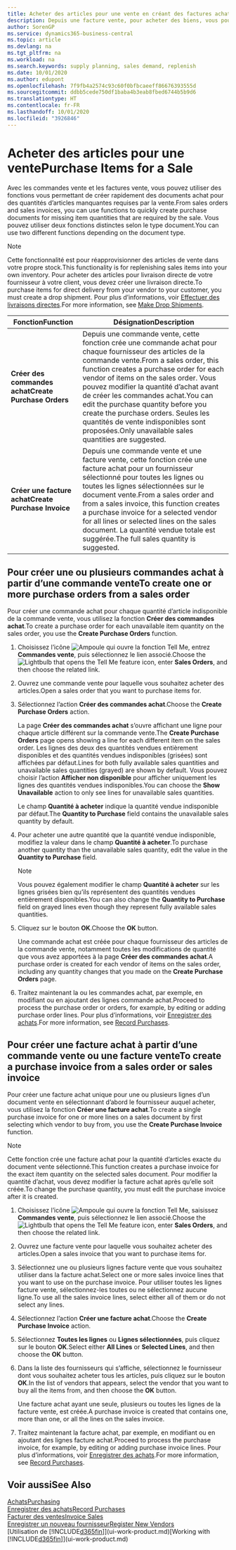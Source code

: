 ```yaml
---
title: Acheter des articles pour une vente en créant des factures achat | Microsoft Docs
description: Depuis une facture vente, pour acheter des biens, vous pouvez créer une facture achat pour un fournisseur.
author: SorenGP
ms.service: dynamics365-business-central
ms.topic: article
ms.devlang: na
ms.tgt_pltfrm: na
ms.workload: na
ms.search.keywords: supply planning, sales demand, replenish
ms.date: 10/01/2020
ms.author: edupont
ms.openlocfilehash: 7f9fb4a2574c93c60f0bfbcaeeff86676393555d
ms.sourcegitcommit: ddbb5cede750df1baba4b3eab8fbed6744b5b9d6
ms.translationtype: HT
ms.contentlocale: fr-FR
ms.lasthandoff: 10/01/2020
ms.locfileid: "3926846"
---
```

# <a name="purchase-items-for-a-sale"></a><span data-ttu-id="80709-103">Acheter des articles pour une vente</span><span class="sxs-lookup"><span data-stu-id="80709-103">Purchase Items for a Sale</span></span>
<span data-ttu-id="80709-104">Avec les commandes vente et les factures vente, vous pouvez utiliser des fonctions vous permettant de créer rapidement des documents achat pour des quantités d’articles manquantes requises par la vente.</span><span class="sxs-lookup"><span data-stu-id="80709-104">From sales orders and sales invoices, you can use functions to quickly create purchase documents for missing item quantities that are required by the sale.</span></span> <span data-ttu-id="80709-105">Vous pouvez utiliser deux fonctions distinctes selon le type document.</span><span class="sxs-lookup"><span data-stu-id="80709-105">You can use two different functions depending on the document type.</span></span>

> [!Note]
> <span data-ttu-id="80709-106">Cette fonctionnalité est pour réapprovisionner des articles de vente dans votre propre stock.</span><span class="sxs-lookup"><span data-stu-id="80709-106">This functionality is for replenishing sales items into your own inventory.</span></span> <span data-ttu-id="80709-107">Pour acheter des articles pour livraison directe de votre fournisseur à votre client, vous devez créer une livraison directe.</span><span class="sxs-lookup"><span data-stu-id="80709-107">To purchase items for direct delivery from your vendor to your customer, you must create a drop shipment.</span></span> <span data-ttu-id="80709-108">Pour plus d’informations, voir [Effectuer des livraisons directes](sales-how-drop-shipment.md).</span><span class="sxs-lookup"><span data-stu-id="80709-108">For more information, see [Make Drop Shipments](sales-how-drop-shipment.md).</span></span>   

|<span data-ttu-id="80709-109">Fonction</span><span class="sxs-lookup"><span data-stu-id="80709-109">Function</span></span>|<span data-ttu-id="80709-110">Désignation</span><span class="sxs-lookup"><span data-stu-id="80709-110">Description</span></span>|
|--------|-----------|
|<span data-ttu-id="80709-111">**Créer des commandes achat**</span><span class="sxs-lookup"><span data-stu-id="80709-111">**Create Purchase Orders**</span></span>|<span data-ttu-id="80709-112">Depuis une commande vente, cette fonction crée une commande achat pour chaque fournisseur des articles de la commande vente.</span><span class="sxs-lookup"><span data-stu-id="80709-112">From a sales order, this function creates a purchase order for each vendor of items on the sales order.</span></span> <span data-ttu-id="80709-113">Vous pouvez modifier la quantité d’achat avant de créer les commandes achat.</span><span class="sxs-lookup"><span data-stu-id="80709-113">You can edit the purchase quantity before you create the purchase orders.</span></span> <span data-ttu-id="80709-114">Seules les quantités de vente indisponibles sont proposées.</span><span class="sxs-lookup"><span data-stu-id="80709-114">Only unavailable sales quantities are suggested.</span></span>
|<span data-ttu-id="80709-115">**Créer une facture achat**</span><span class="sxs-lookup"><span data-stu-id="80709-115">**Create Purchase Invoice**</span></span>|<span data-ttu-id="80709-116">Depuis une commande vente et une facture vente, cette fonction crée une facture achat pour un fournisseur sélectionné pour toutes les lignes ou toutes les lignes sélectionnées sur le document vente.</span><span class="sxs-lookup"><span data-stu-id="80709-116">From a sales order and from a sales invoice, this function creates a purchase invoice for a selected vendor for all lines or selected lines on the sales document.</span></span> <span data-ttu-id="80709-117">La quantité vendue totale est suggérée.</span><span class="sxs-lookup"><span data-stu-id="80709-117">The full sales quantity is suggested.</span></span>|

## <a name="to-create-one-or-more-purchase-orders-from-a-sales-order"></a><span data-ttu-id="80709-118">Pour créer une ou plusieurs commandes achat à partir d’une commande vente</span><span class="sxs-lookup"><span data-stu-id="80709-118">To create one or more purchase orders from a sales order</span></span>
<span data-ttu-id="80709-119">Pour créer une commande achat pour chaque quantité d’article indisponible de la commande vente, vous utilisez la fonction **Créer des commandes achat**.</span><span class="sxs-lookup"><span data-stu-id="80709-119">To create a purchase order for each unavailable item quantity on the sales order, you use the **Create Purchase Orders** function.</span></span>

1. <span data-ttu-id="80709-120">Choisissez l’icône ![Ampoule qui ouvre la fonction Tell Me](media/ui-search/search_small.png "Dites-moi ce que vous voulez faire"), entrez **Commandes vente**, puis sélectionnez le lien associé.</span><span class="sxs-lookup"><span data-stu-id="80709-120">Choose the ![Lightbulb that opens the Tell Me feature](media/ui-search/search_small.png "Tell me what you want to do") icon, enter **Sales Orders**, and then choose the related link.</span></span>
2. <span data-ttu-id="80709-121">Ouvrez une commande vente pour laquelle vous souhaitez acheter des articles.</span><span class="sxs-lookup"><span data-stu-id="80709-121">Open a sales order that you want to purchase items for.</span></span>
3. <span data-ttu-id="80709-122">Sélectionnez l’action **Créer des commandes achat**.</span><span class="sxs-lookup"><span data-stu-id="80709-122">Choose the **Create Purchase Orders** action.</span></span>

    <span data-ttu-id="80709-123">La page **Créer des commandes achat** s’ouvre affichant une ligne pour chaque article différent sur la commande vente.</span><span class="sxs-lookup"><span data-stu-id="80709-123">The **Create Purchase Orders** page opens showing a line for each different item on the sales order.</span></span> <span data-ttu-id="80709-124">Les lignes des deux des quantités vendues entièrement disponibles et des quantités vendues indisponibles (grisées) sont affichées par défaut.</span><span class="sxs-lookup"><span data-stu-id="80709-124">Lines for both fully available sales quantities and unavailable sales quantities (grayed) are shown by default.</span></span> <span data-ttu-id="80709-125">Vous pouvez choisir l’action **Afficher non disponible** pour afficher uniquement les lignes des quantités vendues indisponibles.</span><span class="sxs-lookup"><span data-stu-id="80709-125">You can choose the **Show Unavailable** action to only see lines for unavailable sales quantities.</span></span>

    <span data-ttu-id="80709-126">Le champ **Quantité à acheter** indique la quantité vendue indisponible par défaut.</span><span class="sxs-lookup"><span data-stu-id="80709-126">The **Quantity to Purchase** field contains the unavailable sales quantity by default.</span></span>
4. <span data-ttu-id="80709-127">Pour acheter une autre quantité que la quantité vendue indisponible, modifiez la valeur dans le champ **Quantité à acheter**.</span><span class="sxs-lookup"><span data-stu-id="80709-127">To purchase another quantity than the unavailable sales quantity, edit the value in the **Quantity to Purchase** field.</span></span>

    > [!NOTE]  
    >   <span data-ttu-id="80709-128">Vous pouvez également modifier le champ **Quantité à acheter** sur les lignes grisées bien qu’ils représentent des quantités vendues entièrement disponibles.</span><span class="sxs-lookup"><span data-stu-id="80709-128">You can also change the **Quantity to Purchase** field on grayed lines even though they represent fully available sales quantities.</span></span>
5. <span data-ttu-id="80709-129">Cliquez sur le bouton **OK**.</span><span class="sxs-lookup"><span data-stu-id="80709-129">Choose the **OK** button.</span></span>

    <span data-ttu-id="80709-130">Une commande achat est créée pour chaque fournisseur des articles de la commande vente, notamment toutes les modifications de quantité que vous avez apportées à la page **Créer des commandes achat**.</span><span class="sxs-lookup"><span data-stu-id="80709-130">A purchase order is created for each vendor of items on the sales order, including any quantity changes that you made on the **Create Purchase Orders** page.</span></span>
7. <span data-ttu-id="80709-131">Traitez maintenant la ou les commandes achat, par exemple, en modifiant ou en ajoutant des lignes commande achat.</span><span class="sxs-lookup"><span data-stu-id="80709-131">Proceed to process the purchase order or orders, for example, by editing or adding purchase order lines.</span></span> <span data-ttu-id="80709-132">Pour plus d’informations, voir [Enregistrer des achats](purchasing-how-record-purchases.md).</span><span class="sxs-lookup"><span data-stu-id="80709-132">For more information, see [Record Purchases](purchasing-how-record-purchases.md).</span></span>


## <a name="to-create-a-purchase-invoice-from-a-sales-order-or-sales-invoice"></a><span data-ttu-id="80709-133">Pour créer une facture achat à partir d’une commande vente ou une facture vente</span><span class="sxs-lookup"><span data-stu-id="80709-133">To create a purchase invoice from a sales order or sales invoice</span></span>
<span data-ttu-id="80709-134">Pour créer une facture achat unique pour une ou plusieurs lignes d’un document vente en sélectionnant d’abord le fournisseur auquel acheter, vous utilisez la fonction **Créer une facture achat**.</span><span class="sxs-lookup"><span data-stu-id="80709-134">To create a single purchase invoice for one or more lines on a sales document by first selecting which vendor to buy from, you use the **Create Purchase Invoice** function.</span></span>

> [!NOTE]  
>   <span data-ttu-id="80709-135">Cette fonction crée une facture achat pour la quantité d’articles exacte du document vente sélectionné.</span><span class="sxs-lookup"><span data-stu-id="80709-135">This function creates a purchase invoice for the exact item quantity on the selected sales document.</span></span> <span data-ttu-id="80709-136">Pour modifier la quantité d’achat, vous devez modifier la facture achat après qu’elle soit créée.</span><span class="sxs-lookup"><span data-stu-id="80709-136">To change the purchase quantity, you must edit the purchase invoice after it is created.</span></span>  

1. <span data-ttu-id="80709-137">Choisissez l’icône ![Ampoule qui ouvre la fonction Tell Me](media/ui-search/search_small.png "Dites-moi ce que vous voulez faire"), saisissez **Commandes vente**, puis sélectionnez le lien associé.</span><span class="sxs-lookup"><span data-stu-id="80709-137">Choose the ![Lightbulb that opens the Tell Me feature](media/ui-search/search_small.png "Tell me what you want to do") icon, enter **Sales Orders**, and then choose the related link.</span></span>
2. <span data-ttu-id="80709-138">Ouvrez une facture vente pour laquelle vous souhaitez acheter des articles.</span><span class="sxs-lookup"><span data-stu-id="80709-138">Open a sales invoice that you want to purchase items for.</span></span>
3. <span data-ttu-id="80709-139">Sélectionnez une ou plusieurs lignes facture vente que vous souhaitez utiliser dans la facture achat.</span><span class="sxs-lookup"><span data-stu-id="80709-139">Select one or more sales invoice lines that you want to use on the purchase invoice.</span></span> <span data-ttu-id="80709-140">Pour utiliser toutes les lignes facture vente, sélectionnez-les toutes ou ne sélectionnez aucune ligne.</span><span class="sxs-lookup"><span data-stu-id="80709-140">To use all the sales invoice lines, select either all of them or do not select any lines.</span></span>
4. <span data-ttu-id="80709-141">Sélectionnez l’action **Créer une facture achat**.</span><span class="sxs-lookup"><span data-stu-id="80709-141">Choose the **Create Purchase Invoice** action.</span></span>
5. <span data-ttu-id="80709-142">Sélectionnez **Toutes les lignes** ou **Lignes sélectionnées**, puis cliquez sur le bouton **OK**.</span><span class="sxs-lookup"><span data-stu-id="80709-142">Select either **All Lines** or **Selected Lines**, and then choose the **OK** button.</span></span>  
6. <span data-ttu-id="80709-143">Dans la liste des fournisseurs qui s’affiche, sélectionnez le fournisseur dont vous souhaitez acheter tous les articles, puis cliquez sur le bouton **OK**.</span><span class="sxs-lookup"><span data-stu-id="80709-143">In the list of vendors that appears, select the vendor that you want to buy all the items from, and then choose the **OK** button.</span></span>

    <span data-ttu-id="80709-144">Une facture achat ayant une seule, plusieurs ou toutes les lignes de la facture vente, est créée.</span><span class="sxs-lookup"><span data-stu-id="80709-144">A purchase invoice is created that contains one, more than one, or all the lines on the sales invoice.</span></span>
7. <span data-ttu-id="80709-145">Traitez maintenant la facture achat, par exemple, en modifiant ou en ajoutant des lignes facture achat.</span><span class="sxs-lookup"><span data-stu-id="80709-145">Proceed to process the purchase invoice, for example, by editing or adding purchase invoice lines.</span></span> <span data-ttu-id="80709-146">Pour plus d’informations, voir [Enregistrer des achats](purchasing-how-record-purchases.md).</span><span class="sxs-lookup"><span data-stu-id="80709-146">For more information, see [Record Purchases](purchasing-how-record-purchases.md).</span></span>

## <a name="see-also"></a><span data-ttu-id="80709-147">Voir aussi</span><span class="sxs-lookup"><span data-stu-id="80709-147">See Also</span></span>
[<span data-ttu-id="80709-148">Achats</span><span class="sxs-lookup"><span data-stu-id="80709-148">Purchasing</span></span>](purchasing-manage-purchasing.md)  
[<span data-ttu-id="80709-149">Enregistrer des achats</span><span class="sxs-lookup"><span data-stu-id="80709-149">Record Purchases</span></span>](purchasing-how-record-purchases.md)  
[<span data-ttu-id="80709-150">Facturer des ventes</span><span class="sxs-lookup"><span data-stu-id="80709-150">Invoice Sales</span></span>](sales-how-invoice-sales.md)  
[<span data-ttu-id="80709-151">Enregistrer un nouveau fournisseur</span><span class="sxs-lookup"><span data-stu-id="80709-151">Register New Vendors</span></span>](purchasing-how-register-new-vendors.md)  
<span data-ttu-id="80709-152">[Utilisation de [!INCLUDE[d365fin](includes/d365fin_md.md)]](ui-work-product.md)</span><span class="sxs-lookup"><span data-stu-id="80709-152">[Working with [!INCLUDE[d365fin](includes/d365fin_md.md)]](ui-work-product.md)</span></span>
